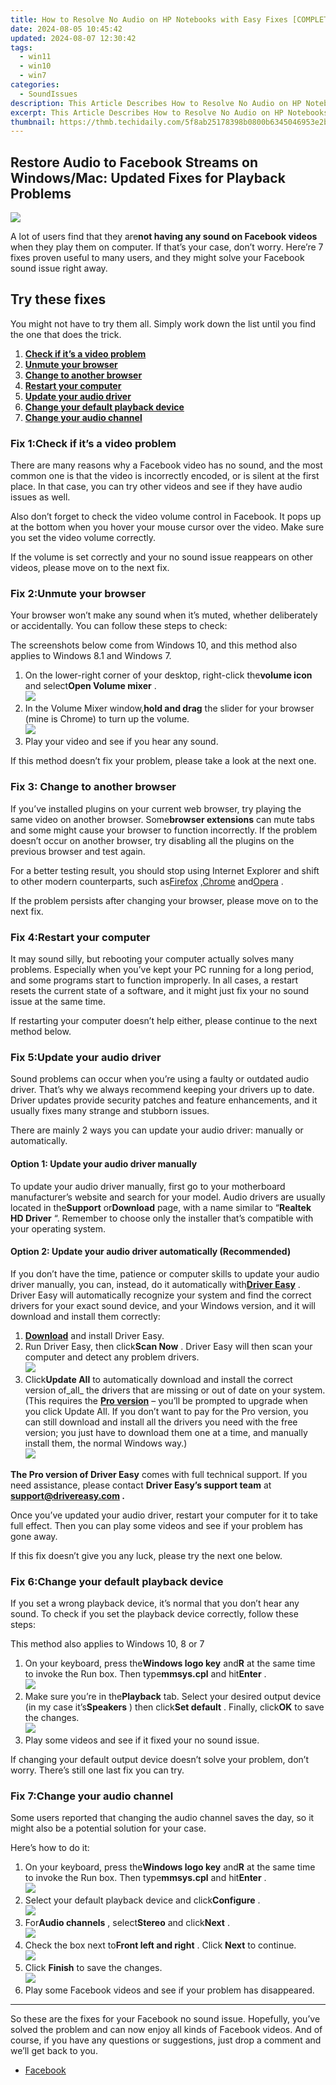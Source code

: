 ```yaml
---
title: How to Resolve No Audio on HP Notebooks with Easy Fixes [COMPLETE GUIDE]
date: 2024-08-05 10:45:42
updated: 2024-08-07 12:30:42
tags:
  - win11
  - win10
  - win7
categories:
  - SoundIssues
description: This Article Describes How to Resolve No Audio on HP Notebooks with Easy Fixes [COMPLETE GUIDE]
excerpt: This Article Describes How to Resolve No Audio on HP Notebooks with Easy Fixes [COMPLETE GUIDE]
thumbnail: https://thmb.techidaily.com/5f8ab25178398b0800b6345046953e2b2e89a6d9e6a8838419dd9465e3b6b177.jpg
---
```


## Restore Audio to Facebook Streams on Windows/Mac: Updated Fixes for Playback Problems

![](https://images.drivereasy.com/wp-content/uploads/2021/12/facebook-no-sound.jpg)

 A lot of users find that they are**not having any sound on Facebook videos** when they play them on computer. If that’s your case, don’t worry. Here’re 7 fixes proven useful to many users, and they might solve your Facebook sound issue right away.

## Try these fixes

 You might not have to try them all. Simply work down the list until you find the one that does the trick.

1. [**Check if it’s a video problem**](https://tools.techidaily.com/drivereasy/download/)
2. [**Unmute your browser**](https://tools.techidaily.com/drivereasy/download/)
3. [**Change to another browser**](https://tools.techidaily.com/drivereasy/download/)
4. [**Restart your computer**](https://tools.techidaily.com/drivereasy/download/)
5. [**Update your audio driver**](https://tools.techidaily.com/drivereasy/download/)
6. [**Change your default playback device**](https://tools.techidaily.com/drivereasy/download/)
7. **[Change your audio channel](https://tools.techidaily.com/drivereasy/download/)**

### Fix 1:**Check if it’s a video problem**

 There are many reasons why a Facebook video has no sound, and the most common one is that the video is incorrectly encoded, or is silent at the first place. In that case, you can try other videos and see if they have audio issues as well.

 Also don’t forget to check the video volume control in Facebook. It pops up at the bottom when you hover your mouse cursor over the video. Make sure you set the video volume correctly.

 If the volume is set correctly and your no sound issue reappears on other videos, please move on to the next fix.

### Fix 2:**Unmute your browser**

 Your browser won’t make any sound when it’s muted, whether deliberately or accidentally. You can follow these steps to check:

 The screenshots below come from Windows 10, and this method also applies to Windows 8.1 and Windows 7.

1. On the lower-right corner of your desktop, right-click the**volume icon** and select**Open Volume mixer** .  
![](https://images.drivereasy.com/wp-content/uploads/2020/09/open-volume-mixer.jpg)
2. In the Volume Mixer window,**hold and drag** the slider for your browser (mine is Chrome) to turn up the volume.  
![](https://images.drivereasy.com/wp-content/uploads/2020/09/volume-mixer-hold-and-drag.jpg)
3. Play your video and see if you hear any sound.

 If this method doesn’t fix your problem, please take a look at the next one.

### Fix 3: **Change to another browser**

 If you’ve installed plugins on your current web browser, try playing the same video on another browser. Some**browser extensions** can mute tabs and some might cause your browser to function incorrectly. If the problem doesn’t occur on another browser, try disabling all the plugins on the previous browser and test again.

 For a better testing result, you should stop using Internet Explorer and shift to other modern counterparts, such as[Firefox](https://www.mozilla.org/en-US/firefox/new/) ,[Chrome](https://www.google.com/chrome/) and[Opera](https://www.opera.com/) .

 If the problem persists after changing your browser, please move on to the next fix.

### Fix 4:**Restart your computer**

 It may sound silly, but rebooting your computer actually solves many problems. Especially when you’ve kept your PC running for a long period, and some programs start to function improperly. In all cases, a restart resets the current state of a software, and it might just fix your no sound issue at the same time.

 If restarting your computer doesn’t help either, please continue to the next method below.

### Fix 5:**Update your audio driver**

 Sound problems can occur when you’re using a faulty or outdated audio driver. That’s why we always recommend keeping your drivers up to date. Driver updates provide security patches and feature enhancements, and it usually fixes many strange and stubborn issues.

 There are mainly 2 ways you can update your audio driver: manually or automatically.

#### Option 1: Update your audio driver manually

 To update your audio driver manually, first go to your motherboard manufacturer’s website and search for your model. Audio drivers are usually located in the**Support** or**Download** page, with a name similar to “**Realtek HD Driver** “. Remember to choose only the installer that’s compatible with your operating system.

#### Option 2: Update your audio driver automatically (Recommended)

 If you don’t have the time, patience or computer skills to update your audio driver manually, you can, instead, do it automatically with[**Driver Easy**](https://tools.techidaily.com/drivereasy/download/) . Driver Easy will automatically recognize your system and find the correct drivers for your exact sound device, and your Windows version, and it will download and install them correctly:

1. [**Download**](https://tools.techidaily.com/drivereasy/download/) and install Driver Easy.
2. Run Driver Easy, then click**Scan Now** . Driver Easy will then scan your computer and detect any problem drivers.  
![](https://images.drivereasy.com/wp-content/uploads/2020/08/Scan-now.jpg)
3. Click**Update All** to automatically download and install the correct version of_all_ the drivers that are missing or out of date on your system.  
 (This requires the **[Pro version](https://tools.techidaily.com/drivereasy/download/)**  – you’ll be prompted to upgrade when you click Update All. If you don’t want to pay for the Pro version, you can still download and install all the drivers you need with the free version; you just have to download them one at a time, and manually install them, the normal Windows way.)  
![](https://images.drivereasy.com/wp-content/uploads/2020/09/de-realtek-audio-driver.jpg)

**The Pro version of Driver Easy** comes with full technical support. If you need assistance, please contact **Driver Easy’s support team** at **[support@drivereasy.com](https://tools.techidaily.com/drivereasy/download/) .**

 Once you’ve updated your audio driver, restart your computer for it to take full effect. Then you can play some videos and see if your problem has gone away.

 If this fix doesn’t give you any luck, please try the next one below.

### Fix 6:**Change your default playback device**

 If you set a wrong playback device, it’s normal that you don’t hear any sound. To check if you set the playback device correctly, follow these steps:

This method also applies to Windows 10, 8 or 7

1. On your keyboard, press the**Windows logo key** and**R** at the same time to invoke the Run box. Then type**mmsys.cpl** and hit**Enter** .  
![](https://images.drivereasy.com/wp-content/uploads/2020/09/run-mmsys-cpl-audio-interface.jpg)
2. Make sure you’re in the**Playback** tab. Select your desired output device (in my case it’s**Speakers** ) then click**Set default** . Finally, click**OK** to save the changes.  
![](https://images.drivereasy.com/wp-content/uploads/2020/09/set-default-output-device.jpg)
3. Play some videos and see if it fixed your no sound issue.

 If changing your default output device doesn’t solve your problem, don’t worry. There’s still one last fix you can try.

### Fix 7:**Change your audio channel**

 Some users reported that changing the audio channel saves the day, so it might also be a potential solution for your case.

Here’s how to do it:

1. On your keyboard, press the**Windows logo key** and**R** at the same time to invoke the Run box. Then type**mmsys.cpl** and hit**Enter** .  
![](https://images.drivereasy.com/wp-content/uploads/2020/09/run-mmsys-cpl-audio-interface.jpg)
2. Select your default playback device and click**Configure** .  
![](https://images.drivereasy.com/wp-content/uploads/2020/09/change-audio-channel-1.jpg)
3. For**Audio channels** , select**Stereo** and click**Next** .  
![](https://images.drivereasy.com/wp-content/uploads/2018/09/Snap108.jpg)
4. Check the box next to**Front left and right** . Click **Next** to continue.  
![](https://images.drivereasy.com/wp-content/uploads/2018/09/Snap109.jpg)
5. Click **Finish** to save the changes.  
![](https://images.drivereasy.com/wp-content/uploads/2018/09/Snap110.jpg)
6. Play some Facebook videos and see if your problem has disappeared.

---

 So these are the fixes for your Facebook no sound issue. Hopefully, you’ve solved the problem and can now enjoy all kinds of Facebook videos. And of course, if you have any questions or suggestions, just drop a comment and we’ll get back to you.

* [Facebook](https://tools.techidaily.com/drivereasy/download/)

<ins class="adsbygoogle"
     style="display:block"
     data-ad-format="autorelaxed"
     data-ad-client="ca-pub-7571918770474297"
     data-ad-slot="1223367746"></ins>



<ins class="adsbygoogle"
     style="display:block"
     data-ad-client="ca-pub-7571918770474297"
     data-ad-slot="8358498916"
     data-ad-format="auto"
     data-full-width-responsive="true"></ins>
